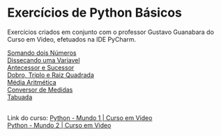 # Exercícios de Python Básicos

Exercícios criados em conjunto com o professor Gustavo Guanabara do Curso em Video, efetuados na IDE PyCharm.

<a href="https://github.com/jerrayner/CursoemVideoPY/blob/main/aula006.py">Somando dois Números</a><br>
<a href="https://github.com/jerrayner/CursoemVideoPY/blob/main/ex004.py">Dissecando uma Variavel</a><br>
<a href="https://github.com/jerrayner/CursoemVideoPY/blob/main/ex005.py">Antecessor e Sucessor</a><br>
<a href="https://github.com/jerrayner/CursoemVideoPY/blob/main/ex006.py">Dobro, Triplo e Raiz Quadrada</a><br>
<a href="https://github.com/jerrayner/CursoemVideoPY/blob/main/ex007.py">Média Aritmética</a><br>
<a href="https://github.com/jerrayner/CursoemVideoPY/blob/main/ex008.py">Conversor de Medidas</a><br>
<a href="https://github.com/jerrayner/CursoemVideoPY/blob/main/ex009.py">Tabuada</a><br><br>

Link do curso:
 <a href="https://www.cursoemvideo.com/curso/python-3-mundo-1/">Python - Mundo 1 | Curso em Video</a><br>
 <a href="https://www.cursoemvideo.com/curso/python-3-mundo-2/">Python - Mundo 2 | Curso em Video</a>
   
   
